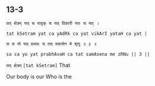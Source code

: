 ## 13-3


```shloka-sa
तत् क्षेत्रम् यत् च यादृक् च यत् विकारी यतः च यत् ।
```
```shloka-sa-hk
tat kSetram yat ca yAdRk ca yat vikArI yataH ca yat |
```
```shloka-sa
स च यो यत् प्रभावः च तत् समासेन मे शृणु ॥ ३ ॥
```
```shloka-sa-hk
sa ca yo yat prabhAvaH ca tat samAsena me zRNu || 3 ||
```

`तत् क्षेत्रम्` `[tat kSetram]` That

Our body is our 
Who is the 

